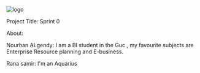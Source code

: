 ![logo](https://thumb.ibb.co/e5V2vn/tut_logo.png)

Project Title:
Sprint 0

About:


Nourhan ALgendy: I am a BI student in the Guc , my favourite subjects are Enterprise Resource planning and E-business.

Rana samir: I'm an Aquarius
